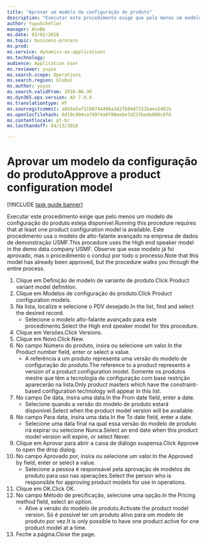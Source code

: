 ```yaml
--- 
title: "Aprovar um modelo da configuração do produto"
description: "Executar este procedimento exige que pelo menos um modelo de configuração do produto esteja disponível."
author: YuyuScheller
manager: AnnBe
ms.date: 03/02/2016
ms.topic: business-process
ms.prod: 
ms.service: dynamics-ax-applications
ms.technology: 
audience: Application User
ms.reviewer: yuyus
ms.search.scope: Operations
ms.search.region: Global
ms.author: yuyus
ms.search.validFrom: 2016-06-30
ms.dyn365.ops.version: AX 7.0.0
ms.translationtype: HT
ms.sourcegitcommit: a8b5a5af5108744406a3d2fb84d7151baea2481b
ms.openlocfilehash: 6d19c904ca7d974a8f80eebe7d237bede080c8f6
ms.contentlocale: pt-br
ms.lasthandoff: 04/13/2018

---
```

# <a name="approve-a-product-configuration-model"></a><span data-ttu-id="b2093-103">Aprovar um modelo da configuração do produto</span><span class="sxs-lookup"><span data-stu-id="b2093-103">Approve a product configuration model</span></span>

[!INCLUDE [task guide banner](../../includes/task-guide-banner.md)]

<span data-ttu-id="b2093-104">Executar este procedimento exige que pelo menos um modelo de configuração do produto esteja disponível.</span><span class="sxs-lookup"><span data-stu-id="b2093-104">Running this procedure requires that at least one product configuration model is available.</span></span> <span data-ttu-id="b2093-105">Este procedimento usa o modelo de alto-falante avançado na empresa de dados de demonstração USMF.</span><span class="sxs-lookup"><span data-stu-id="b2093-105">This procedure uses the High end speaker model in the demo data company USMF.</span></span> <span data-ttu-id="b2093-106">Observe que esse modelo já foi aprovado, mas o procedimento o conduz por todo o processo.</span><span class="sxs-lookup"><span data-stu-id="b2093-106">Note that this model has already been approved, but the procedure walks you through the entire process.</span></span>

1. <span data-ttu-id="b2093-107">Clique em Definição de modelo de variante de produto.</span><span class="sxs-lookup"><span data-stu-id="b2093-107">Click Product variant model definition.</span></span>
2. <span data-ttu-id="b2093-108">Clique em Modelos de configuração do produto.</span><span class="sxs-lookup"><span data-stu-id="b2093-108">Click Product configuration models.</span></span>
3. <span data-ttu-id="b2093-109">Na lista, localize e selecione o PDV desejado.</span><span class="sxs-lookup"><span data-stu-id="b2093-109">In the list, find and select the desired record.</span></span>
    * <span data-ttu-id="b2093-110">Selecione o modelo alto-falante avançado para este procedimento.</span><span class="sxs-lookup"><span data-stu-id="b2093-110">Select the High end speaker model for this procedure.</span></span>  
4. <span data-ttu-id="b2093-111">Clique em Versões.</span><span class="sxs-lookup"><span data-stu-id="b2093-111">Click Versions.</span></span>
5. <span data-ttu-id="b2093-112">Clique em Novo.</span><span class="sxs-lookup"><span data-stu-id="b2093-112">Click New.</span></span>
6. <span data-ttu-id="b2093-113">No campo Número do produto, insira ou selecione um valor.</span><span class="sxs-lookup"><span data-stu-id="b2093-113">In the Product number field, enter or select a value.</span></span>
    * <span data-ttu-id="b2093-114">A referência a um produto representa uma versão do modelo de configuração do produto.</span><span class="sxs-lookup"><span data-stu-id="b2093-114">The reference to a product represents a version of a product configuration model.</span></span> <span data-ttu-id="b2093-115">Somente os produtos mestre que têm a tecnologia de configuração com base restrição aparecerão na lista.</span><span class="sxs-lookup"><span data-stu-id="b2093-115">Only product masters which have the constraint-based configuration technology will appear in this list.</span></span>  
7. <span data-ttu-id="b2093-116">No campo De data, insira uma data.</span><span class="sxs-lookup"><span data-stu-id="b2093-116">In the From date field, enter a date.</span></span>
    * <span data-ttu-id="b2093-117">Selecione quando a versão do modelo de produto estará disponível.</span><span class="sxs-lookup"><span data-stu-id="b2093-117">Select when the product model version will be available.</span></span>  
8. <span data-ttu-id="b2093-118">No campo Para data, insira uma data.</span><span class="sxs-lookup"><span data-stu-id="b2093-118">In the To date field, enter a date.</span></span>
    * <span data-ttu-id="b2093-119">Selecione uma data final na qual essa versão do modelo de produto irá expirar ou selecione Nunca.</span><span class="sxs-lookup"><span data-stu-id="b2093-119">Select an end date when this product model version will expire, or select Never.</span></span>  
9. <span data-ttu-id="b2093-120">Clique em Aprovar para abrir a caixa de diálogo suspensa.</span><span class="sxs-lookup"><span data-stu-id="b2093-120">Click Approve to open the drop dialog.</span></span>
10. <span data-ttu-id="b2093-121">No campo Aprovado por, insira ou selecione um valor.</span><span class="sxs-lookup"><span data-stu-id="b2093-121">In the Approved by field, enter or select a value.</span></span>
    * <span data-ttu-id="b2093-122">Selecione a pessoa é responsável pela aprovação de modelos de produto para uso nas operações.</span><span class="sxs-lookup"><span data-stu-id="b2093-122">Select the person who is responsible for approving product models for use in operations.</span></span>  
11. <span data-ttu-id="b2093-123">Clique em OK.</span><span class="sxs-lookup"><span data-stu-id="b2093-123">Click OK.</span></span>
12. <span data-ttu-id="b2093-124">No campo Método de precificação, selecione uma opção.</span><span class="sxs-lookup"><span data-stu-id="b2093-124">In the Pricing method field, select an option.</span></span>
    * <span data-ttu-id="b2093-125">Ative a versão do modelo de produto.</span><span class="sxs-lookup"><span data-stu-id="b2093-125">Activate the product model version.</span></span> <span data-ttu-id="b2093-126">Só é possível ter um produto ativo para um modelo de produto por vez.</span><span class="sxs-lookup"><span data-stu-id="b2093-126">It is only possible to have one product active for one product model at a time.</span></span>  
13. <span data-ttu-id="b2093-127">Feche a página.</span><span class="sxs-lookup"><span data-stu-id="b2093-127">Close the page.</span></span>


